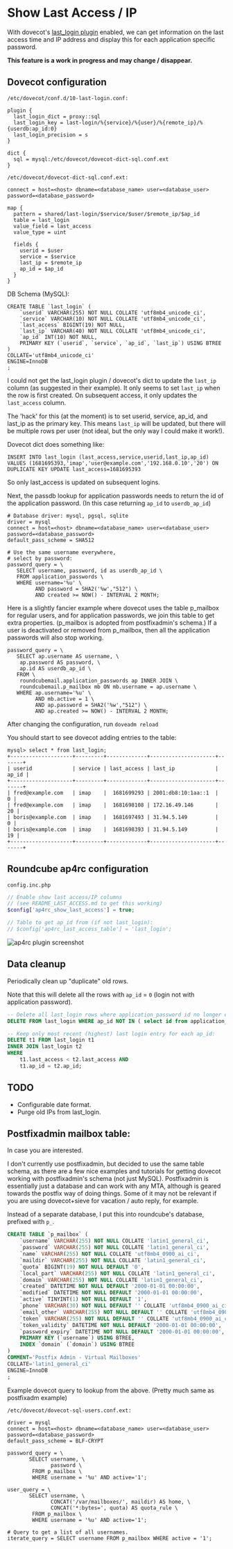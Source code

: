 # Show Last Access / IP 

With dovecot's [last_login plugin](https://doc.dovecot.org/configuration_manual/lastlogin_plugin/) 
enabled, we can get information on the last access time and IP address and display this for each
application specific password.

**This feature is a work in progress and may change / disappear.**

## Dovecot configuration

`/etc/dovecot/conf.d/10-last-login.conf:`

```
plugin {
  last_login_dict = proxy::sql
  last_login_key = last-login/%{service}/%{user}/%{remote_ip}/%{userdb:ap_id:0}
  last_login_precision = s
}

dict {
  sql = mysql:/etc/dovecot/dovecot-dict-sql.conf.ext
}
```

`/etc/dovecot/dovecot-dict-sql.conf.ext:`

```
connect = host=<host> dbname=<database_name> user=<database_user> password=<database_password>

map {
  pattern = shared/last-login/$service/$user/$remote_ip/$ap_id
  table = last_login
  value_field = last_access
  value_type = uint

  fields {
    userid = $user
    service = $service
    last_ip = $remote_ip
    ap_id = $ap_id
  }
}
```

DB Schema (MySQL):

```
CREATE TABLE `last_login` (
	`userid` VARCHAR(255) NOT NULL COLLATE 'utf8mb4_unicode_ci',
	`service` VARCHAR(10) NOT NULL COLLATE 'utf8mb4_unicode_ci',
	`last_access` BIGINT(19) NOT NULL,
	`last_ip` VARCHAR(40) NOT NULL COLLATE 'utf8mb4_unicode_ci',
	`ap_id` INT(10) NOT NULL,
	PRIMARY KEY (`userid`, `service`, `ap_id`, `last_ip`) USING BTREE
)
COLLATE='utf8mb4_unicode_ci'
ENGINE=InnoDB
;
```

I could not get the last_login plugin / dovecot's dict to update the `last_ip`
column (as suggested in their example). It only seems to set `last_ip` when 
the row is first created. On subsequent access, it only updates the `last_access`
column.

The 'hack' for this (at the moment) is to set userid, service, ap_id, and last_ip
as the primary key. This means `last_ip` will be updated, but there will be
multiple rows per user (not ideal, but the only way I could make it work!).

Dovecot dict does something like:

```
INSERT INTO last_login (last_access,service,userid,last_ip,ap_id) VALUES (1681695393,'imap','user@example.com','192.168.0.10','20') ON DUPLICATE KEY UPDATE last_access=1681695393
```

So only last_access is updated on subsequent logins.

Next, the passdb lookup for application passwords needs to return the id of the application password.
(In this case returning `ap_id` to `userdb_ap_id`)

```
# Database driver: mysql, pgsql, sqlite
driver = mysql
connect = host=<host> dbname=<database_name> user=<database_user> password=<database_password>
default_pass_scheme = SHA512

# Use the same username everywhere,
# select by password:
password_query = \
   SELECT username, password, id as userdb_ap_id \
   FROM application_passwords \
   WHERE username='%u' \
         AND password = SHA2('%w',"512") \
         AND created >= NOW() - INTERVAL 2 MONTH;
```

Here is a slightly fancier example where dovecot uses the table p_mailbox for regular 
users, and for application passwords, we join this table to get extra properties.
(p_mailbox is adopted from postfixadmin's schema.) If a user is deactivated or 
removed from p_mailbox, then all the application passwords will also stop working.

```
password_query = \
   SELECT ap.username AS username, \
    ap.password AS password, \
    ap.id AS userdb_ap_id \
   FROM \
    roundcubemail.application_passwords ap INNER JOIN \
    roundcubemail.p_mailbox mb ON mb.username = ap.username \
   WHERE ap.username='%u' \
         AND mb.active = 1 \
         AND ap.password = SHA2('%w',"512") \
         AND ap.created >= NOW() - INTERVAL 2 MONTH;
```

After changing the configuration, run `doveadm reload`

You should start to see dovecot adding entries to the table:

```
mysql> select * from last_login;
+--------------------+---------+-------------+---------------------+-------+
| userid             | service | last_access | last_ip             | ap_id |
+--------------------+---------+-------------+---------------------+-------+
| fred@example.com   | imap    |  1681699293 | 2001:db8:10:1aa::1  |     0 |
| fred@example.com   | imap    |  1681698108 | 172.16.49.146       |    20 |
| boris@example.com  | imap    |  1681697493 | 31.94.5.149         |     0 |
| boris@example.com  | imap    |  1681698393 | 31.94.5.149         |    19 |
+--------------------+---------+-------------+---------------------+-------+
```

## Roundcube ap4rc configuration

`config.inc.php`

```php
// Enable show last access/IP columns
// (see README_LAST_ACCESS.md to get this working)
$config['ap4rc_show_last_access'] = true;

// Table to get ap_id from (if not last_login):
// $config['ap4rc_last_access_table'] = 'last_login';
```


![ap4rc plugin screenshot](img/ap4rc_last_login.png)

## Data cleanup

Periodically clean up "duplicate" old rows.

Note that this will delete all the rows with `ap_id` = `0` 
(login not with application password).

```sql
-- Delete all last_login rows where application_password id no longer exists:
DELETE FROM last_login WHERE ap_id NOT IN ( select id from application_passwords);

-- Keep only most recent (highest) last login entry for each ap_id:
DELETE t1 FROM last_login t1
INNER JOIN last_login t2 
WHERE 
    t1.last_access < t2.last_access AND 
    t1.ap_id = t2.ap_id;
```

## TODO

- Configurable date format.
- Purge old IPs from last_login.


## Postfixadmin mailbox table:

In case you are interested.

I don't currently use postfixadmin, but decided to use the same table schema, as there
are a few nice examples and tutorials for getting dovecot working with postfixadmin's 
schema (not just MySQL). Postfixadmin is essentially just a database and can work 
with any MTA, although is geared towards the postfix way of doing things. 
Some of it may not be relevant if you are using dovecot+sieve for vacation 
/ auto reply, for example.

Instead of a separate database, I put this into roundcube's database, prefixed
with `p_`.

```sql
CREATE TABLE `p_mailbox` (
	`username` VARCHAR(255) NOT NULL COLLATE 'latin1_general_ci',
	`password` VARCHAR(255) NOT NULL COLLATE 'latin1_general_ci',
	`name` VARCHAR(255) NOT NULL COLLATE 'utf8mb4_0900_ai_ci',
	`maildir` VARCHAR(255) NOT NULL COLLATE 'latin1_general_ci',
	`quota` BIGINT(19) NOT NULL DEFAULT '0',
	`local_part` VARCHAR(255) NOT NULL COLLATE 'latin1_general_ci',
	`domain` VARCHAR(255) NOT NULL COLLATE 'latin1_general_ci',
	`created` DATETIME NOT NULL DEFAULT '2000-01-01 00:00:00',
	`modified` DATETIME NOT NULL DEFAULT '2000-01-01 00:00:00',
	`active` TINYINT(1) NOT NULL DEFAULT '1',
	`phone` VARCHAR(30) NOT NULL DEFAULT '' COLLATE 'utf8mb4_0900_ai_ci',
	`email_other` VARCHAR(255) NOT NULL DEFAULT '' COLLATE 'utf8mb4_0900_ai_ci',
	`token` VARCHAR(255) NOT NULL DEFAULT '' COLLATE 'utf8mb4_0900_ai_ci',
	`token_validity` DATETIME NOT NULL DEFAULT '2000-01-01 00:00:00',
	`password_expiry` DATETIME NOT NULL DEFAULT '2000-01-01 00:00:00',
	PRIMARY KEY (`username`) USING BTREE,
	INDEX `domain` (`domain`) USING BTREE
)
COMMENT='Postfix Admin - Virtual Mailboxes'
COLLATE='latin1_general_ci'
ENGINE=InnoDB
;
```
Example dovecot query to lookup from the above.
(Pretty much same as postfixadm example)

`/etc/dovecot/dovecot-sql-users.conf.ext:` 

```
driver = mysql
connect = host=<host> dbname=<database_name> user=<database_user> password=<database_password>
default_pass_scheme = BLF-CRYPT

password_query = \
       SELECT username, \
              password \
        FROM p_mailbox \
        WHERE username = '%u' AND active='1';

user_query = \
       SELECT username, \
              CONCAT('/var/mailboxes/', maildir) AS home, \
              CONCAT('*:bytes=', quota) AS quota_rule \
        FROM p_mailbox \
        WHERE username = '%u' AND active='1';

# Query to get a list of all usernames.
iterate_query = SELECT username FROM p_mailbox WHERE active = '1';
```
